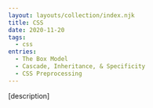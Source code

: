 ```yaml
---
layout: layouts/collection/index.njk
title: CSS
date: 2020-11-20
tags:
  - css
entries:
  - The Box Model
  - Cascade, Inheritance, & Specificity
  - CSS Preprocessing
---
```


[description]
